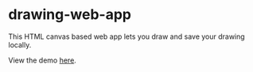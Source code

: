 # drawing-web-app
 This HTML canvas based web app lets you draw and save your drawing locally.
 
 
 View the demo [here](https://bhaveshlohana.github.io/drawing-web-app/).
